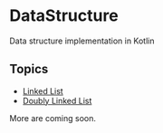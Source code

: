# DataStructure
Data structure implementation in Kotlin

## Topics
* [Linked List](https://github.com/yusufwagh/DataStructure/blob/master/src/com/ds/implementation/linkedlist/singly/LinkedListImpl.kt)
* [Doubly Linked List](https://github.com/yusufwagh/DataStructure/blob/master/src/com/ds/implementation/linkedlist/doubly/DoublyLinkedListImpl.kt)

More are coming soon.
